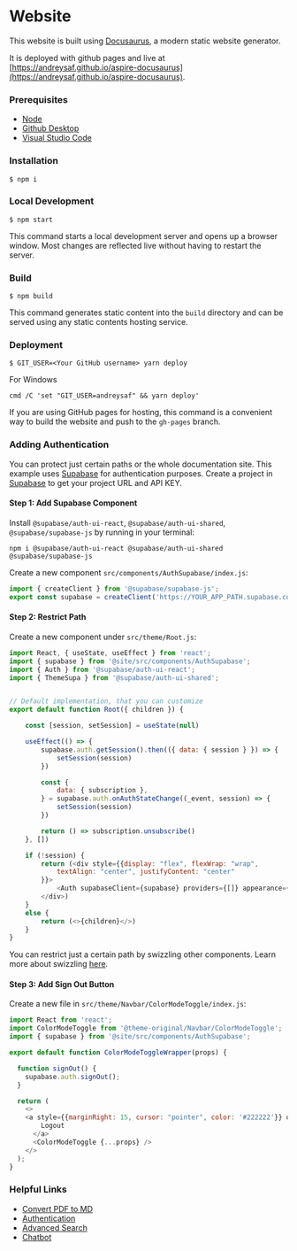 # Website

This website is built using [Docusaurus](https://docusaurus.io/), a modern static website generator.

It is deployed with github pages and live at [https://andreysaf.github.io/aspire-docusaurus](https://andreysaf.github.io/aspire-docusaurus).

### Prerequisites

- [Node](https://nodejs.org/en)
- [Github Desktop](https://desktop.github.com/)
- [Visual Studio Code](https://code.visualstudio.com/)

### Installation

```
$ npm i
```

### Local Development

```
$ npm start
```

This command starts a local development server and opens up a browser window. Most changes are reflected live without having to restart the server.

### Build

```
$ npm build
```

This command generates static content into the `build` directory and can be served using any static contents hosting service.

### Deployment

```
$ GIT_USER=<Your GitHub username> yarn deploy
```
For Windows
```
cmd /C 'set "GIT_USER=andreysaf" && yarn deploy'
```

If you are using GitHub pages for hosting, this command is a convenient way to build the website and push to the `gh-pages` branch.

### Adding Authentication

You can protect just certain paths or the whole documentation site. This example uses [Supabase](https://supabase.com/) for authentication purposes. Create a project in [Supabase](https://supabase.com/) to get your project URL and API KEY.

#### Step 1: Add Supabase Component

Install `@supabase/auth-ui-react`, `@supabase/auth-ui-shared`, `@supabase/supabase-js` by running in your terminal:

```
npm i @supabase/auth-ui-react @supabase/auth-ui-shared @supabase/supabase-js
```

Create a new component `src/components/AuthSupabase/index.js`:

```javascript
import { createClient } from '@supabase/supabase-js';
export const supabase = createClient('https://YOUR_APP_PATH.supabase.co', 'YOUR_API_KEY');
```

#### Step 2: Restrict Path

Create a new component under `src/theme/Root.js`:

```javascript
import React, { useState, useEffect } from 'react';
import { supabase } from '@site/src/components/AuthSupabase';
import { Auth } from '@supabase/auth-ui-react';
import { ThemeSupa } from '@supabase/auth-ui-shared';


// Default implementation, that you can customize
export default function Root({ children }) {

    const [session, setSession] = useState(null)

    useEffect(() => {
        supabase.auth.getSession().then(({ data: { session } }) => {
            setSession(session)
        })

        const {
            data: { subscription },
        } = supabase.auth.onAuthStateChange((_event, session) => {
            setSession(session)
        })

        return () => subscription.unsubscribe()
    }, [])

    if (!session) {
        return (<div style={{display: "flex", flexWrap: "wrap",
            textAlign: "center", justifyContent: "center"
        }}>
            <Auth supabaseClient={supabase} providers={[]} appearance={{ theme: ThemeSupa }} />
        </div>)
    }
    else {
        return (<>{children}</>)
    }
}
```

You can restrict just a certain path by swizzling other components. Learn more about swizzling [here](https://docusaurus.io/docs/swizzling/).

#### Step 3: Add Sign Out Button

Create a new file in `src/theme/Navbar/ColorModeToggle/index.js`:

```javascript
import React from 'react';
import ColorModeToggle from '@theme-original/Navbar/ColorModeToggle';
import { supabase } from '@site/src/components/AuthSupabase';

export default function ColorModeToggleWrapper(props) {

  function signOut() {
    supabase.auth.signOut();
  }

  return (
    <>
    <a style={{marginRight: 15, cursor: "pointer", color: '#222222'}} onClick={signOut}>
        Logout
      </a>
      <ColorModeToggle {...props} />
    </>
  );
}

```

### Helpful Links

- [Convert PDF to MD](https://pdf2md.morethan.io/)
- [Authentication](https://supabase.com/)
- [Advanced Search](https://www.algolia.com/)
- [Chatbot](https://docsbot.ai/)


